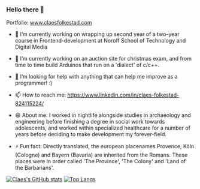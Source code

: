 ### Hello there 👋

<!--
**ClaesF0/ClaesF0** is a ✨ _special_ ✨ repository because its `README.md` (this file) appears on your GitHub profile.

Here are some ideas to get you started:

- 🔭 I’m currently working on ...
- 🌱 I’m currently learning ...
- 👯 I’m looking to collaborate on ...
- 🤔 I’m looking for help with ...
- 💬 Ask me about ...
- 📫 How to reach me: ...
- 😄 Pronouns: ...
- ⚡ Fun fact: ...
-->
Portfolio: www.claesfolkestad.com

- 🔭 I’m currently working on wrapping up second year of a two-year course in Frontend-development at Noroff School of Technology and Digital Media

- 🌱 I’m currently working on an auction site for christmas exam, and from time to time build Arduinos that run on a 'dialect' of c/c++.

- 🤔 I’m looking for help with anything that can help me improve as a programmer! :)

- 📫 How to reach me: 
https://www.linkedin.com/in/claes-folkestad-824115224/

- 😄 About me:
I worked in nightlife alongside studies in archaeology and engineering before finishing a degree in social work towards adolescents, and worked within specialized healthcare for a number of years before deciding to make development my forever-field.

- ⚡ Fun fact: 
Directly translated, the european placenames Provence, Köln (Cologne) and Bayern (Bavaria) are inherited from the Romans. 
These places were in order called 'The Province', 'The Colony' and 'Land of the Barbarians'. 

[![Claes's GitHub stats](https://github-readme-stats.vercel.app/api?username=ClaesF0)](https://github.com/ClaesF0/github-readme-stats)
[![Top Langs](https://github-readme-stats.vercel.app/api/top-langs/?username=ClaesF0)](https://github.com/ClaesF0/github-readme-stats)
